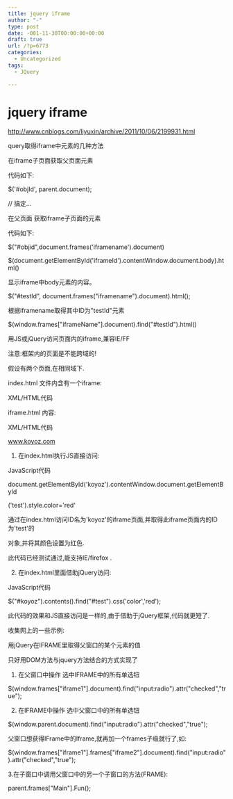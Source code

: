 ```yaml
---
title: jquery iframe
author: "-"
type: post
date: -001-11-30T00:00:00+00:00
draft: true
url: /?p=6773
categories:
  - Uncategorized
tags:
  - JQuery

---
```

# jquery iframe
http://www.cnblogs.com/liyuxin/archive/2011/10/06/2199931.html

query取得iframe中元素的几种方法


在iframe子页面获取父页面元素
  
代码如下:

$('#objId', parent.document);
  
// 搞定...
  
在父页面 获取iframe子页面的元素
  
代码如下:

$("#objid",document.frames('iframename').document)


$(document.getElementById('iframeId').contentWindow.document.body).html()

显示iframe中body元素的内容。
  
$("#testId", document.frames("iframename").document).html();

根据iframename取得其中ID为"testId"元素
  
$(window.frames["iframeName"].document).find("#testId").html()
  
用JS或jQuery访问页面内的iframe,兼容IE/FF
  
注意:框架内的页面是不能跨域的!

假设有两个页面,在相同域下.

index.html 文件内含有一个iframe:

XML/HTML代码
  
<!DOCTYPE html PUBLIC "-//W3C//DTD XHTML 1.0 Transitional//EN"

"http://www.w3.org/TR/xhtml1/DTD/xhtml1-transitional.dtd">
  
<html xmlns="http://www.w3.org/1999/xhtml">
  
<head>
  
<meta http-equiv="Content-Type" content="text/html; charset=gb2312" />
  
<title>页面首页</title>
  
</head>

<body>
  

  
</body>
  
</html>
  
iframe.html 内容:

XML/HTML代码
  
<!DOCTYPE html PUBLIC "-//W3C//DTD XHTML 1.0 Transitional//EN"

"http://www.w3.org/TR/xhtml1/DTD/xhtml1-transitional.dtd">
  
<html xmlns="http://www.w3.org/1999/xhtml">
  
<head>
  
<meta http-equiv="Content-Type" content="text/html; charset=gb2312" />
  
<title>iframe.html</title>
  
</head>

<body>
  
www.koyoz.com
  
</body>
  
</html>

1. 在index.html执行JS直接访问:

JavaScript代码
  
document.getElementById('koyoz').contentWindow.document.getElementById

('test').style.color='red'
  
通过在index.html访问ID名为'koyoz'的iframe页面,并取得此iframe页面内的ID为'test'的

对象,并将其颜色设置为红色.

此代码已经测试通过,能支持IE/firefox .

2. 在index.html里面借助jQuery访问:

JavaScript代码
  
$("#koyoz").contents().find("#test").css('color','red');
  
此代码的效果和JS直接访问是一样的,由于借助于jQuery框架,代码就更短了.

收集网上的一些示例: 
  
用jQuery在IFRAME里取得父窗口的某个元素的值
  
只好用DOM方法与jquery方法结合的方式实现了

1. 在父窗口中操作 选中IFRAME中的所有单选钮
  
$(window.frames["iframe1"].document).find("input:radio").attr("checked","true");

2. 在IFRAME中操作 选中父窗口中的所有单选钮
  
$(window.parent.document).find("input:radio").attr("checked","true");

父窗口想获得IFrame中的Iframe,就再加一个frames子级就行了,如: 
  
$(window.frames["iframe1"].frames["iframe2"].document).find("input:radio").attr("checked","true");

3.在子窗口中调用父窗口中的另一个子窗口的方法(FRAME): 

parent.frames["Main"].Fun();